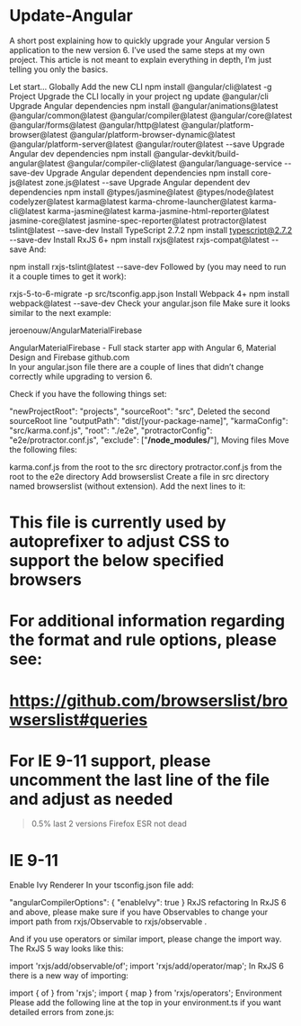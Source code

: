 # Update-Angular

A short post explaining how to quickly upgrade your Angular version 5 application to the new version 6. I’ve used the same steps at my own project. This article is not meant to explain everything in depth, I’m just telling you only the basics.

Let start…
Globally
Add the new CLI
npm install @angular/cli@latest -g
Project
Upgrade the CLI locally in your project
ng update @angular/cli
Upgrade Angular dependencies
npm install @angular/animations@latest @angular/common@latest @angular/compiler@latest @angular/core@latest @angular/forms@latest @angular/http@latest @angular/platform-browser@latest @angular/platform-browser-dynamic@latest @angular/platform-server@latest @angular/router@latest --save
Upgrade Angular dev dependencies
npm install @angular-devkit/build-angular@latest @angular/compiler-cli@latest @angular/language-service --save-dev
Upgrade Angular dependent dependencies
npm install core-js@latest zone.js@latest --save
Upgrade Angular dependent dev dependencies
npm install @types/jasmine@latest @types/node@latest codelyzer@latest karma@latest karma-chrome-launcher@latest karma-cli@latest karma-jasmine@latest karma-jasmine-html-reporter@latest jasmine-core@latest jasmine-spec-reporter@latest protractor@latest tslint@latest --save-dev
Install TypeScript 2.7.2
npm install typescript@2.7.2 --save-dev
Install RxJS 6+
npm install rxjs@latest rxjs-compat@latest --save
And:

npm install rxjs-tslint@latest --save-dev
Followed by (you may need to run it a couple times to get it work):

rxjs-5-to-6-migrate -p src/tsconfig.app.json
Install Webpack 4+
npm install webpack@latest --save-dev
Check your angular.json file
Make sure it looks similar to the next example:

jeroenouw/AngularMaterialFirebase

AngularMaterialFirebase - Full stack starter app with Angular 6, Material Design and Firebase
github.com	
In your angular.json file there are a couple of lines that didn’t change correctly while upgrading to version 6.

Check if you have the following things set:

"newProjectRoot": "projects",
"sourceRoot": "src",
Deleted the second sourceRoot line
"outputPath": "dist/[your-package-name]",
"karmaConfig": "src/karma.conf.js",
"root": "./e2e",
"protractorConfig": "e2e/protractor.conf.js",
"exclude": ["**/node_modules/**"],
Moving files
Move the following files:

karma.conf.js from the root to the src directory
protractor.conf.js from the root to the e2e directory
Add browserslist
Create a file in src directory named browserslist (without extension). Add the next lines to it:

# This file is currently used by autoprefixer to adjust CSS to support the below specified browsers
# For additional information regarding the format and rule options, please see:
# https://github.com/browserslist/browserslist#queries
# For IE 9-11 support, please uncomment the last line of the file and adjust as needed
> 0.5%
last 2 versions
Firefox ESR
not dead
# IE 9-11
Enable Ivy Renderer
In your tsconfig.json file add:

"angularCompilerOptions": {
  "enableIvy": true
}
RxJS refactoring
In RxJS 6 and above, please make sure if you have Observables to change your import path from rxjs/Observable to rxjs/observable .

And if you use operators or similar import, please change the import way. The RxJS 5 way looks like this:

import 'rxjs/add/observable/of';
import 'rxjs/add/operator/map';
In RxJS 6 there is a new way of importing:

import { of } from 'rxjs';
import { map } from 'rxjs/operators';
Environment
Please add the following line at the top in your environment.ts if you want detailed errors from zone.js:

